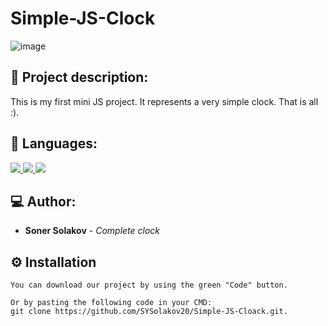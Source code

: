 # Simple-JS-Clock

![image](https://user-images.githubusercontent.com/85336774/139528229-cf33ac62-f2a3-4eef-a66f-8f1d1652b598.png)

## 📖 Project description:

This is my first mini JS project. It represents a very simple clock. That is all :).

## 🚀 Languages:

<p align="left"> 
    <a href="https://www.w3.org/html/" target="_blank"> <img src="https://img.icons8.com/color/48/000000/html-5.png"/> </a> 
    <a href="https://www.w3schools.com/css/" target="_blank"> <img src="https://img.icons8.com/color/48/000000/css3.png"/> </a> 
    <a href="https://www.w3schools.com/js/default.asp" target="_blank"> <img src="https://img.icons8.com/color/48/000000/javascript--v1.png"/></a> 
   
## 💻 Author:
* **Soner Solakov** - *Complete clock* 

## ⚙️ Installation
```
You can download our project by using the green "Code" button.

Or by pasting the following code in your CMD:
git clone https://github.com/SYSolakov20/Simple-JS-Cloack.git.
```
